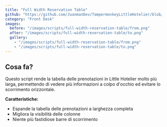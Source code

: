 ```yaml
---
title: "Full Width Reservation Table"
github: "https://github.com/JuanmanDev/TampermonkeyLittleHotelier/blob/main/frontdesk/fullWidthReservationTable.user.js"
category: "Front Desk"
images:
  before: "/images/scripts/full-width-reservation-table/from.png"
  after: "/images/scripts/full-width-reservation-table/to.png"
  gallery:
    - "/images/scripts/full-width-reservation-table/from.png"
    - "/images/scripts/full-width-reservation-table/to.png"
---
```


## Cosa fa?

Questo script rende la tabella delle prenotazioni in Little Hotelier molto più larga, permettendo di vedere più informazioni a colpo d'occhio ed evitare lo scorrimento orizzontale.

**Caratteristiche:**
- Espande la tabella delle prenotazioni a larghezza completa
- Migliora la visibilità delle colonne
- Niente più fastidiose barre di scorrimento
